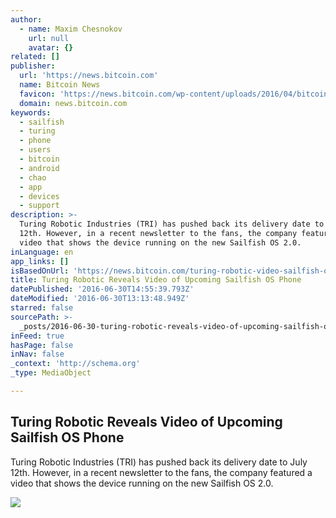 ```yaml
---
author:
  - name: Maxim Chesnokov
    url: null
    avatar: {}
related: []
publisher:
  url: 'https://news.bitcoin.com'
  name: Bitcoin News
  favicon: 'https://news.bitcoin.com/wp-content/uploads/2016/04/bitcoin_fav.png'
  domain: news.bitcoin.com
keywords:
  - sailfish
  - turing
  - phone
  - users
  - bitcoin
  - android
  - chao
  - app
  - devices
  - support
description: >-
  Turing Robotic Industries (TRI) has pushed back its delivery date to July
  12th. However, in a recent newsletter to the fans, the company featured a
  video that shows the device running on the new Sailfish OS 2.0.
inLanguage: en
app_links: []
isBasedOnUrl: 'https://news.bitcoin.com/turing-robotic-video-sailfish-os-phone/'
title: Turing Robotic Reveals Video of Upcoming Sailfish OS Phone
datePublished: '2016-06-30T14:55:39.793Z'
dateModified: '2016-06-30T13:13:48.949Z'
starred: false
sourcePath: >-
  _posts/2016-06-30-turing-robotic-reveals-video-of-upcoming-sailfish-os-phone.md
inFeed: true
hasPage: false
inNav: false
_context: 'http://schema.org'
_type: MediaObject

---
```

<article style=""><h1>Turing Robotic Reveals Video of Upcoming Sailfish OS Phone</h1><p>Turing Robotic Industries (TRI) has pushed back its delivery date to July 12th. However, in a recent newsletter to the fans, the company featured a video that shows the device running on the new Sailfish OS 2.0.</p><img src="https://news.bitcoin.com/wp-content/uploads/2016/06/TuringPhoneCamera.jpg" /></article>